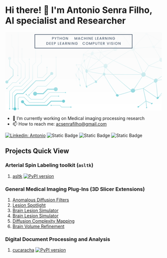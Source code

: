 # Hi there! 👋 I'm Antonio Senra Filho, AI specialist and Researcher

![Banner Image](image/github-profile-image.png)

- 🔭 I’m currently working on Medical imaging processing research
- 📫 How to reach me: acsenrafilho@gmail.com

[![Linkedin: Antonio](https://img.shields.io/badge/-LinkedIn-blue?style=flat-square&logo=Linkedin&logoColor=white&link=https://www.linkedin.com/in/acsenrafilho/)](https://www.linkedin.com/in/acsenrafilho/)
![Static Badge](https://img.shields.io/badge/Research_Gate-light_green?style=flat&link=https%3A%2F%2Fwww.researchgate.net%2Fprofile%2FAntonio-Carlos-Senra-Filho)
![Static Badge](https://img.shields.io/badge/ORCiD-profile-dark_green?style=flat&link=https%3A%2F%2Forcid.org%2F0000-0002-9689-6053)
![Static Badge](https://img.shields.io/badge/Linktr.ee-profile-dark_green?style=flat&link=https%3A%2F%2Flinktr.ee%2Facsenrafilho)


## Projects Quick View 

### Arterial Spin Labeling toolkit (`asltk`)

1. [asltk](https://pypi.org/project/asltk/)  [![PyPI version](https://badge.fury.io/py/asltk.svg)](https://badge.fury.io/py/asltk)

### General Medical Imaging Plug-Ins (3D Slicer Extensions)

1. [Anomalous Diffusion Filters](https://www.slicer.org/wiki/Documentation/Nightly/Extensions/AnomalousFilters)
2. [Lesion Spotlight](https://www.slicer.org/wiki/Documentation/Nightly/Extensions/LesionSpotlight)
3. [Brain Lesion Simulator](https://www.slicer.org/wiki/Documentation/Nightly/Extensions/LesionSimulator)
4. [Brain Lesion Simulator](https://www.slicer.org/wiki/Documentation/Nightly/Extensions/LesionSimulator)
5. [Diffusion Complexity Mapping](https://slicerdiffusioncomplexitymap.readthedocs.io/en/latest/)
6. [Brain Volume Refinement](https://www.slicer.org/wiki/Documentation/Nightly/Extensions/BrainVolumeRefinement)

### Digital Document Processing and Analysis

1. [cucaracha](https://cucaracha.readthedocs.io/en/latest/) [![PyPI version](https://badge.fury.io/py/cucaracha.svg)](https://badge.fury.io/py/cucaracha)

